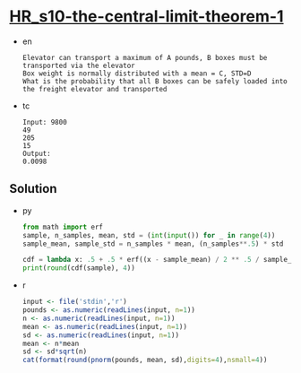 # [HR_s10-the-central-limit-theorem-1](https://www.hackerrank.com/challenges/s10-the-central-limit-theorem-1)

* en

  ```en
  Elevator can transport a maximum of A pounds, B boxes must be transported via the elevator
  Box weight is normally distributed with a mean = C, STD=D
  What is the probability that all B boxes can be safely loaded into the freight elevator and transported
  ```

* tc

  ```tc
  Input: 9800
  49
  205
  15
  Output:
  0.0098
  ```

## Solution

* py

  ```py
  from math import erf
  sample, n_samples, mean, std = (int(input()) for _ in range(4))
  sample_mean, sample_std = n_samples * mean, (n_samples**.5) * std

  cdf = lambda x: .5 + .5 * erf((x - sample_mean) / 2 ** .5 / sample_std)
  print(round(cdf(sample), 4))
  ```

* r

  ```r
  input <- file('stdin','r')
  pounds <- as.numeric(readLines(input, n=1))
  n <- as.numeric(readLines(input, n=1))
  mean <- as.numeric(readLines(input, n=1))
  sd <- as.numeric(readLines(input, n=1))
  mean <- n*mean
  sd <- sd*sqrt(n)
  cat(format(round(pnorm(pounds, mean, sd),digits=4),nsmall=4))
  ```
